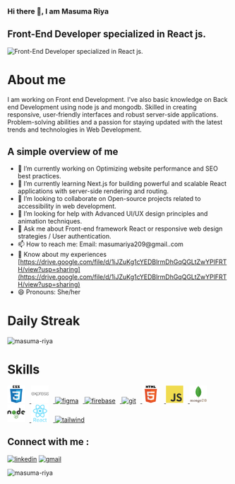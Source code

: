 ### Hi there 👋, I am Masuma Riya
## Front-End Developer specialized in React js.
![Front-End Developer specialized in React js.](https://camo.githubusercontent.com/9ee19c8806e53a63a0f761573f05795dbb6ba2115d50be6f866b85968b260b7d/68747470733a2f2f692e6962622e636f2f337a52386a5a322f6769742d62616e6e65722e6a7067)

# About me
I am working on Front end Development. I've also basic knowledge on Back end Development using node js and mongodb. Skilled in creating responsive, user-friendly interfaces and robust server-side applications. Problem-solving abilities and a passion for staying updated with the latest trends and technologies in Web Development.

## A simple overview of me

- 🔭 I’m currently working on Optimizing website performance and SEO best practices. 
- 🌱 I’m currently learning Next.js for building powerful and scalable React applications with server-side rendering and routing. 
- 👯 I’m looking to collaborate on Open-source projects related to accessibility in web development. 
- 🤔 I’m looking for help with Advanced UI/UX design principles and animation techniques. 
- 💬 Ask me about Front-end framework React or responsive web design strategies /  User authentication. 
- 📫 How to reach me: Email: masumariya209@gmail..com
- 📄 Know about my experiences [https://drive.google.com/file/d/1iJZuKg1cYEDBlrmDhGqQGLtZwYPlFRTH/view?usp=sharing](https://drive.google.com/file/d/1iJZuKg1cYEDBlrmDhGqQGLtZwYPlFRTH/view?usp=sharing)
- 😄 Pronouns: She/her
  
# Daily Streak
<p><img align="center" src="https://github-readme-streak-stats.herokuapp.com/?user=masuma-riya&" alt="masuma-riya" /></p>

# Skills 
<p align="left">
  <a href="https://www.w3schools.com/css/" target="_blank" rel="noreferrer">
    <img src="https://raw.githubusercontent.com/devicons/devicon/master/icons/css3/css3-original-wordmark.svg" alt="css3" width="40" height="40" style="margin-right: 10px;" />
  </a>
  <a href="https://expressjs.com" target="_blank" rel="noreferrer">
    <img src="https://raw.githubusercontent.com/devicons/devicon/master/icons/express/express-original-wordmark.svg" alt="express" width="40" height="40" style="margin-right: 10px;" />
  </a>
  <a href="https://www.figma.com/" target="_blank" rel="noreferrer">
    <img src="https://www.vectorlogo.zone/logos/figma/figma-icon.svg" alt="figma" width="40" height="40" style="margin-right: 10px;" />
  </a>
  <a href="https://firebase.google.com/" target="_blank" rel="noreferrer">
    <img src="https://www.vectorlogo.zone/logos/firebase/firebase-icon.svg" alt="firebase" width="40" height="40" style="margin-right: 10px;" />
  </a>
  <a href="https://git-scm.com/" target="_blank" rel="noreferrer">
    <img src="https://www.vectorlogo.zone/logos/git-scm/git-scm-icon.svg" alt="git" width="40" height="40" style="margin-right: 10px;" />
  </a>
  <a href="https://www.w3.org/html/" target="_blank" rel="noreferrer">
    <img src="https://raw.githubusercontent.com/devicons/devicon/master/icons/html5/html5-original-wordmark.svg" alt="html5" width="40" height="40" style="margin-right: 10px;" />
  </a>
  <a href="https://developer.mozilla.org/en-US/docs/Web/JavaScript" target="_blank" rel="noreferrer">
    <img src="https://raw.githubusercontent.com/devicons/devicon/master/icons/javascript/javascript-original.svg" alt="javascript" width="40" height="40" style="margin-right: 10px;" />
  </a>
  <a href="https://www.mongodb.com/" target="_blank" rel="noreferrer">
    <img src="https://raw.githubusercontent.com/devicons/devicon/master/icons/mongodb/mongodb-original-wordmark.svg" alt="mongodb" width="40" height="40" style="margin-right: 10px;" />
  </a>
  <a href="https://nodejs.org" target="_blank" rel="noreferrer">
    <img src="https://raw.githubusercontent.com/devicons/devicon/master/icons/nodejs/nodejs-original-wordmark.svg" alt="nodejs" width="40" height="40" style="margin-right: 10px;" />
  </a>
  <a href="https://reactjs.org/" target="_blank" rel="noreferrer">
    <img src="https://raw.githubusercontent.com/devicons/devicon/master/icons/react/react-original-wordmark.svg" alt="react" width="40" height="40" style="margin-right: 10px;" />
  </a>
  <a href="https://tailwindcss.com/" target="_blank" rel="noreferrer">
    <img src="https://www.vectorlogo.zone/logos/tailwindcss/tailwindcss-icon.svg" alt="tailwind" width="40" height="40" style="margin-right: 10px;" />
  </a>
</p>

## Connect with me :
[<img src='https://img.shields.io/badge/LinkedIn-0077B5?style=for-the-badge&logo=linkedin&logoColor=white' alt='linkedin' height='20'>](https://www.linkedin.com/in/masuma-akter-riya/)
[<img src='https://img.shields.io/badge/Gmail-D14836?style=for-the-badge&logo=gmail&logoColor=white' alt='gmail' height='20'>](mailto:masumariya209@gmail.com)

<p><img align="left" src="https://github-readme-stats.vercel.app/api/top-langs?username=masuma-riya&show_icons=true&locale=en&layout=compact" alt="masuma-riya" /></p>
